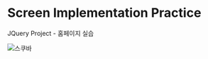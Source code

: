 # Screen Implementation Practice

JQuery Project - 홈페이지 실습

![스쿠바](https://github.com/user-attachments/assets/b2d5722c-6a93-41fc-8ce4-63d185be5d59) 
